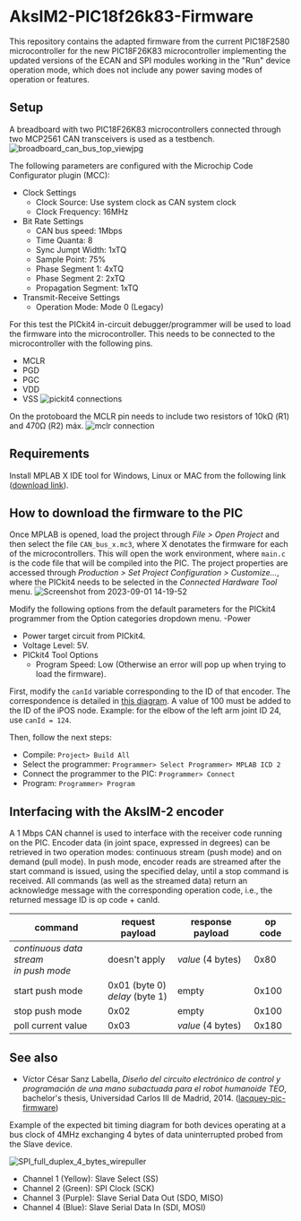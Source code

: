 # AksIM2-PIC18f26k83-Firmware
This repository contains the adapted firmware from the current PIC18F2580 microcontroller for the new PIC18F26K83 microcontroller implementing the updated versions of the ECAN and SPI modules working in the "Run" device operation mode, which does not include any power saving modes of operation or features. 



## Setup
A breadboard with two PIC18F26K83 microcontrollers connected through two MCP2561 CAN transceivers is used as a testbench.
![broadboard_can_bus_top_viewjpg](https://github.com/AlbertoRodriguezSanz/CAN-Bus-Test/assets/95371514/c0f4a20e-199d-4b0a-b0b2-8a69f7578277)

The following parameters are configured with the Microchip Code Configurator plugin (MCC):
- Clock Settings
  - Clock Source: Use system clock as CAN system clock
  - Clock Frequency: 16MHz
- Bit Rate Settings
  - CAN bus speed: 1Mbps
  - Time Quanta: 8
  - Sync Jumpt Width: 1xTQ
  - Sample Point: 75%
  - Phase Segment 1: 4xTQ
  - Phase Segment 2: 2xTQ
  - Propagation Segment: 1xTQ
- Transmit-Receive Settings
  - Operation Mode: Mode 0 (Legacy)
 
For this test the PICkit4 in-circuit debugger/programmer will be used to load the firmware into the microcontroller. This needs to be connected to the microcontroller with the following pins.
- MCLR
- PGD
- PGC
- VDD
- VSS
![pickit4 connections](https://github.com/AlbertoRodriguezSanz/CAN-Bus-Test/assets/95371514/aca34265-d625-4ffe-b99b-b4cd80b32269)

On the protoboard the MCLR pin needs to include two resistors of 10kΩ (R1) and 470Ω (R2) máx.
![mclr connection](https://github.com/AlbertoRodriguezSanz/CAN-Bus-Test/assets/95371514/b95aa3bf-8a20-4b94-be2d-364be542fe47)

  
## Requirements

Install MPLAB X IDE tool for Windows, Linux or MAC from the following link ([download link](https://www.microchip.com/en-us/tools-resources/develop/mplab-x-ide#tabs)).

## How to download the firmware to the PIC

Once MPLAB is opened, load the project through *File > Open Project* and then select the file `CAN_bus_x.mc3`, where X denotates the firmware for each of the microcontrollers.
This will open the work environment, where `main.c` is the code file that will be compiled into the PIC. The project properties are accessed through *Production > Set Project Configuration > Customize...*, where the PICkit4 needs to be selected in the *Connected Hardware Tool* menu.
![Screenshot from 2023-09-01 14-19-52](https://github.com/AlbertoRodriguezSanz/CAN-Bus-Test/assets/95371514/248a38f8-ebf5-4f62-97c1-47c6fd496216)

Modify the following options from the default parameters for the PICkit4 programmer from the Option categories dropdown menu.
-Power
  - Power target circuit from PICkit4.
  - Voltage Level: 5V.
- PICkit4 Tool Options
  - Program Speed: Low (Otherwise an error will pop up when trying to load the firmware).

First, modify the `canId` variable corresponding to the ID of that encoder. The correspondence is detailed in [this diagram](https://robots.uc3m.es/teo-developer-manual/diagrams.html#joint-indexes). A value of 100 must be added to the ID of the iPOS node. Example: for the elbow of the left arm joint ID 24, use `canId = 124`.

Then, follow the next steps:
* Compile: `Project> Build All`
* Select the programmer: `Programmer> Select Programmer> MPLAB ICD 2`
* Connect the programmer to the PIC: `Programmer> Connect`
* Program: `Programmer> Program`

## Interfacing with the AksIM-2 encoder

A 1 Mbps CAN channel is used to interface with the receiver code running on the PIC. Encoder data (in joint space, expressed in degrees) can be retrieved in two operation modes: continuous stream (push mode) and on demand (pull mode). In push mode, encoder reads are streamed after the start command is issued, using the specified delay, until a stop command is received. All commands (as well as the streamed data) return an acknowledge message with the corresponding operation code, i.e., the returned message ID is op code + canId.

| command                                    | request payload                   | response payload  | op code |
|--------------------------------------------|-----------------------------------|-------------------|---------|
| *continuous data stream*<br>*in push mode* | doesn't apply                     | *value* (4 bytes) | 0x80    |
| start push mode                            | 0x01 (byte 0)<br>*delay* (byte 1) | empty             | 0x100   |
| stop push mode                             | 0x02                              | empty             | 0x100   |
| poll current value                         | 0x03                              | *value* (4 bytes) | 0x180   |

## See also

* Víctor César Sanz Labella, *Diseño del circuito electrónico de control y programación de una mano subactuada para el robot humanoide TEO*, bachelor's thesis, Universidad Carlos III de Madrid, 2014. ([lacquey-pic-firmware](https://github.com/roboticslab-uc3m/lacquey-pic-firmware))

Example of the expected bit timing diagram for both devices operating at a bus clock of 4MHz exchanging 4 bytes of data uninterrupted probed from the Slave device. 

![SPI_full_duplex_4_bytes_wirepuller](https://github.com/AlbertoRodriguezSanz/SPI-Master-Full-Duplex-Test/assets/95371514/8cec0679-3de8-4592-b545-275d96177c6c)


- Channel 1 (Yellow): Slave Select (SS)
- Channel 2 (Green): SPI Clock (SCK)
- Channel 3 (Purple): Slave Serial Data Out (SDO, MISO)
- Channel 4 (Blue): Slave Serial Data In (SDI, MOSI)

